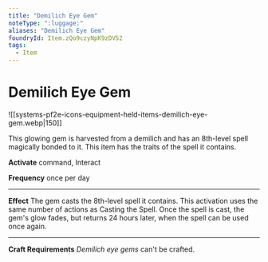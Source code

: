 ```yaml
---
title: "Demilich Eye Gem"
noteType: ":luggage:"
aliases: "Demilich Eye Gem"
foundryId: Item.zQo9czyNpK9zDV52
tags:
  - Item
---
```


# Demilich Eye Gem
![[systems-pf2e-icons-equipment-held-items-demilich-eye-gem.webp|150]]

This glowing gem is harvested from a demilich and has an 8th-level spell magically bonded to it. This item has the traits of the spell it contains.

**Activate** command, Interact

**Frequency** once per day

* * *

**Effect** The gem casts the 8th-level spell it contains. This activation uses the same number of actions as Casting the Spell. Once the spell is cast, the gem's glow fades, but returns 24 hours later, when the spell can be used once again.

* * *

**Craft Requirements** _Demilich eye gems_ can't be crafted.
